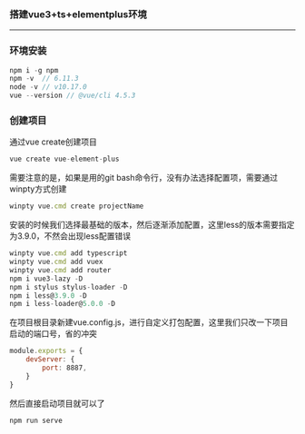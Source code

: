 ### 搭建vue3+ts+elementplus环境
***

### 环境安装
```js
npm i -g npm
npm -v  // 6.11.3
node -v // v10.17.0
vue --version // @vue/cli 4.5.3
```

### 创建项目
通过vue create创建项目
```js
vue create vue-element-plus
```
需要注意的是，如果是用的git bash命令行，没有办法选择配置项，需要通过winpty方式创建
```js
winpty vue.cmd create projectName
```
安装的时候我们选择最基础的版本，然后逐渐添加配置，这里less的版本需要指定为3.9.0，不然会出现less配置错误
```js
winpty vue.cmd add typescript
winpty vue.cmd add vuex
winpty vue.cmd add router
npm i vue3-lazy -D
npm i stylus stylus-loader -D
npm i less@3.9.0 -D
npm i less-loader@5.0.0 -D
```
在项目根目录新建vue.config.js，进行自定义打包配置，这里我们只改一下项目启动的端口号，省的冲突
```js
module.exports = {     
    devServer: {         
        port: 8887, 
    }
}
```
然后直接启动项目就可以了
```js
npm run serve
```